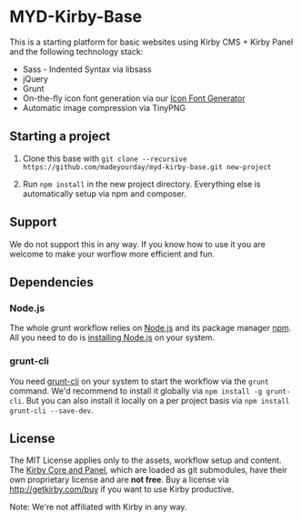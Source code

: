 # MYD-Kirby-Base

This is a starting platform for basic websites using Kirby CMS + Kirby Panel and the following technology stack:

- Sass - Indented Syntax via libsass
- jQuery
- Grunt
- On-the-fly icon font generation via our [Icon Font Generator](https://github.com/madeyourday/SVG-Icon-Font-Generator)
- Automatic image compression via TinyPNG

## Starting a project

1. Clone this base with `git clone --recursive https://github.com/madeyourday/myd-kirby-base.git new-project`

2. Run `npm install` in the new project directory. Everything else is automatically setup via npm and composer.

## Support

We do not support this in any way. If you know how to use it you are welcome to make your worflow more efficient and fun.

## Dependencies

### Node.js

The whole grunt workflow relies on [Node.js](https://nodejs.org/) and its package manager [npm](https://www.npmjs.com/). All you need to do is [installing Node.js](https://nodejs.org/) on your system.

### grunt-cli

You need [grunt-cli](https://github.com/gruntjs/grunt-cli) on your system to start the workflow via the `grunt` command. We'd recommend to install it globally via `npm install -g grunt-cli`. But you can also install it locally on a per project basis via `npm install grunt-cli --save-dev`.

## License

The MIT License applies only to the assets, workflow setup and content. The [Kirby Core and Panel](http://getkirby.com/), which are loaded as git submodules, have their own proprietary license and are **not free**. Buy a license via http://getkirby.com/buy if you want to use Kirby productive.

Note: We're not affiliated with Kirby in any way.
